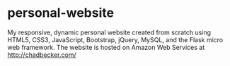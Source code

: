 # personal-website
My responsive, dynamic personal website created from scratch using HTML5, CSS3, JavaScript, Bootstrap, jQuery, MySQL, and the Flask micro web framework. The website is hosted on Amazon Web Services at http://chadbecker.com/
